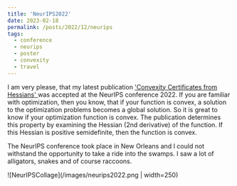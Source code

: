 ```yaml
---
title: 'NeurIPS2022'
date: 2023-02-18
permalink: /posts/2022/12/neurips
tags:
  - conference
  - neurips
  - poster
  - convexity
  - travel
---
```


I am very please, that my latest publication ['Convexity Certificates from Hessians' ](https://arxiv.org/abs/2210.10430) was accepted at the NeurIPS conference 2022. If you are familiar with optimization, then you know, that if your function is convex, a solution to the optimization problems becomes a global solution. So it is great to know if your optimization function is convex. The publication determines this property by examining the Hessian (2nd derivative) of the function. If this Hessian is positive semidefinite, then the function is convex. 

The NeurIPS conference took place in New Orleans and I could not withstand the opportunity to take a ride into the swamps. I saw a lot of alligators, snakes and of course raccoons. 

![NeurIPSCollage](/images/neurips2022.png | width=250) 